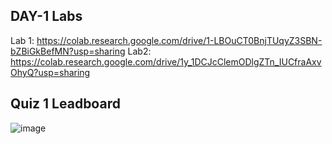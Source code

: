 ## DAY-1 Labs

Lab 1: https://colab.research.google.com/drive/1-LBOuCT0BnjTUqyZ3SBN-bZBiGkBefMN?usp=sharing
Lab2: https://colab.research.google.com/drive/1y_1DCJcClemODlgZTn_IUCfraAxvOhyQ?usp=sharing



## Quiz 1 Leadboard

![image](https://github.com/user-attachments/assets/377f809d-246b-45c3-82e7-1f038d9ce2d6)
